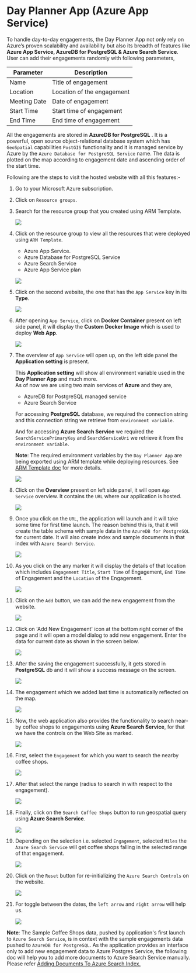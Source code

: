 # Day Planner App (Azure App Service)  

To handle day-to-day engagements, the Day Planner App not only rely on Azure’s proven scalability and availability but also its breadth of features like __Azure App Service, AzureDB for PostgreSQL & Azure Search Service__. User can add their engagements randomly with following parameters,

Parameter | Description
------------ | -------------
Name | Title of engagement
Location | Location of the engagement
Meeting Date | Date of engagement 
Start Time | Start time of engagement
End Time | End time of engagement

All the engagements are stored in __AzureDB for PostgreSQL__ . It is a powerful, open source object-relational database system which has `GeoSpatial` capabilities `PostGIS` functionality 
and it is managed service by Azure by the `Azure Database for PostgreSQL Service` name. The data is plotted on the map according to engagement date and ascending order of the start time. 

Following are the steps to visit the hosted website with all this features:-

1.	Go to your Microsoft Azure subscription. 

1.	Click on `Resource groups`.

1.	Search for the resource group that you created using ARM Template.

    ![](img/image-5.png)

1.	Click on the resource group to view all the resources that were deployed using `ARM Template`.
    - Azure App Service.
    - Azure Database for PostgreSQL Service
    - Azure Search Service
    - Azure App Service plan

    ![](img/image-6.png)

1.	Click on the second website, the one that has the `App Service` key in its __Type__.

    ![](img/image-6.png)

1.  After opening `App Service`, click on __Docker Container__ present on left side panel, it will display the __Custom Docker Image__ which is used to deploy __Web App__. 

    ![](img/image-47.png)

1.	The overview of `App Service` will open up, on the left side panel the __Application setting__ is present.<br/>
    
    This __Application setting__ will show all environment variable used in the __Day Planner App__ and much more.<br/>
    As of now we are using two main services of **Azure** and they are,
    - AzureDB for PostgreSQL managed service
    - Azure Search Service
    
    For accessing __PostgreSQL__ database, we required the connection string and this connection string we retrieve from `environment variable`.

    And for accessing __Azure Search Service__ we required the `SearchServicePrimaryKey` and `SearchServiceUri` we retrieve it from the `environment variable`.

    __Note__: The required environment variables by the `Day Planner App` are being exported using ARM template while deploying resources. See <a href="ARMTemplate.md">ARM Template doc</a> for more details.
    
    ![](img/image-48.png)

1.	Click on the __Overview__ present on left side panel, it will open `App Service` overview. It contains the `URL` where our application is hosted.

    ![](img/image-7.PNG)

1.	Once you click on the `URL`, the application will launch and it will take some time for first time launch. The reason behind this is, that it will create the table schema with sample data in the `AzureDB for PostgreSQL` for current date. It will also create index and sample documents in that index with `Azure Search Service`. 

    ![](img/image-8.png)

1.	As you click on the any marker it will display the details of that location which includes `Engagement Title`, `Start Time` of Engagement, `End Time` of Engagement and the `Location` of the Engagement.

    ![](img/image-20.png)

1.	Click on the `Add` button, we can add the new engagement from the website.

    ![](img/image-9.png)

1.	Click on 'Add New Engagement' icon at the bottom right corner of the page and it will open a model dialog to add new engagement. Enter the data for current date as shown in the screen below. 

    ![](img/image-10.png)

1.	After the saving the engagement successfully, it gets stored in __PostgreSQL__ db and it will show a success message on the screen.

    ![](img/image-11.png)

1.	The engagement which we added last time is automatically reflected on the map.

    ![](img/image-12.png)

1.	Now, the web application also provides the functionality to search near-by coffee shops to engagements using __Azure Search Service__, for that we have the controls on the Web Site as marked.

    ![](img/image-13.png)

1.	First, select the `Engagement` for which you want to search the nearby coffee shops.

    ![](img/image-14.png)

1.	After that select the range (radius to search in with respect to the engagement).

    ![](img/image-15.png)

1.	Finally, click on the `Search Coffee Shops` button to run geospatial query using __Azure Search Service__. 

    ![](img/image-16.png)

1.	Depending on the selection i.e. selected `Engagement`, selected `Miles` the `Azure Search Service` will get coffee shops falling in the selected range of that engagement.

    ![](img/image-17.png)

1.	Click on the `Reset` button for re-initializing the `Azure Search Controls` on the website.

    ![](img/image-18.png)

1.	For toggle between the dates, the `left arrow` and `right arrow` will help us.

    ![](img/image-19.png)

__Note__: The Sample Coffee Shops data, pushed by application's first launch to `Azure Search Service`, is in context with the sample engagements data pushed to `AzureDB for PostgreSQL`. As the application provides an interface only to add new engagement data to Azure Postgres Service, the following doc will help you to add more documents to Azure Search Service manually. Please refer <a href="AddingDocumentsToAzureSearchIndex.md">Adding Documents To Azure Search Index.</a>   

